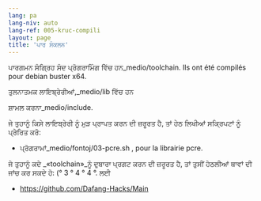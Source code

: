 ```yaml
---
lang: pa
lang-niv: auto
lang-ref: 005-kruc-compili
layout: page
title: 'ਪਾਰ ਸੰਕਲਨ'
---
```



ਪਾਰਗਮਨ ਸੰਗ੍ਰਿਹ ਸੰਦ ਪ੍ਰੋਗਰਾਮਿੰਗ ਵਿੱਚ ਹਨ_medio/toolchain.
Ils ont été compilés pour debian buster x64.



ਤੁਲਨਾਤਮਕ ਲਾਇਬ੍ਰੇਰੀਆਂ,_medio/lib
ਵਿੱਚ ਹਨ


ਸ਼ਾਮਲ ਕਰਨਾ_medio/include.



ਜੇ ਤੁਹਾਨੂੰ ਕਿਸੇ ਲਾਇਬ੍ਰੇਰੀ ਨੂੰ ਮੁੜ ਪ੍ਰਾਪਤ ਕਰਨ ਦੀ ਜ਼ਰੂਰਤ ਹੈ, ਤਾਂ ਹੇਠ ਲਿਖੀਆਂ ਸਕ੍ਰਿਪਟਾਂ ਨੂੰ ਪ੍ਰੇਰਿਤ ਕਰੋ:
* ਪ੍ਰੋਗਰਾਮਾਂ_medio/fontoj/03-pcre.sh , pour la librairie pcre.




ਜੇ ਤੁਹਾਨੂੰ ਕਦੇ _«toolchain»_ਨੂੰ ਦੁਬਾਰਾ ਪ੍ਰਗਟ ਕਰਨ ਦੀ ਜ਼ਰੂਰਤ ਹੈ, ਤਾਂ ਤੁਸੀਂ ਹੇਠਲੀਆਂ ਥਾਵਾਂ ਦੀ ਜਾਂਚ ਕਰ ਸਕਦੇ ਹੋ: (° 3 ° 4 ° 4 °. ਲਈ  
 * <https://github.com/Dafang-Hacks/Main>





